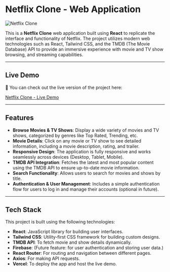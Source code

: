 # Netflix Clone - Web Application

![Netflix Clone](https://via.placeholder.com/600x400?text=Netflix+Clone+Preview)

This is a **Netflix Clone** web application built using **React** to replicate the interface and functionality of Netflix. The project utilizes modern web technologies such as React, Tailwind CSS, and the TMDB (The Movie Database) API to provide an immersive experience with movie and TV show browsing, and streaming capabilities.

---

## Live Demo

🚀 You can check out the live version of the project here:

[Netflix Clone - Live Demo](https://netflix-clone-bay-nine.vercel.app/)

---

## Features

- **Browse Movies & TV Shows**: Display a wide variety of movies and TV shows, categorized by genres like Top Rated, Trending, etc.
- **Movie Details**: Click on any movie or TV show to see detailed information, including a movie description, rating, and trailer.
- **Responsive Design**: The application is fully responsive and works seamlessly across devices (Desktop, Tablet, Mobile).
- **TMDB API Integration**: Fetches the latest and most popular content using the TMDB API to ensure up-to-date movie information.
- **Search Functionality**: Allows users to search for movies and shows by title.
- **Authentication & User Management**: Includes a simple authentication flow for users to log in and manage their accounts (optional in future).

---

## Tech Stack

This project is built using the following technologies:

- **React**: JavaScript library for building user interfaces.
- **Tailwind CSS**: Utility-first CSS framework for building custom designs.
- **TMDB API**: To fetch movie and show details dynamically.
- **Firebase**: (Future feature: for user authentication and storing user data.)
- **React Router**: For routing and navigation between different pages.
- **Axios**: For making API requests.
- **Vercel**: To deploy the app and host the live demo.
